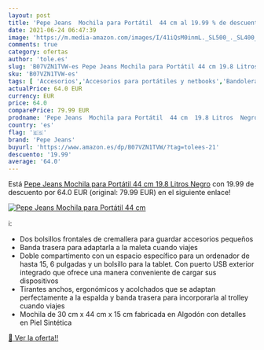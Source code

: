 ```yaml
---
layout: post
title: 'Pepe Jeans  Mochila para Portátil  44 cm al 19.99 % de descuento'
date: 2021-06-24 06:47:39
image: 'https://m.media-amazon.com/images/I/41iQsM0inmL._SL500_._SL400_.jpg'
comments: true
category: ofertas
author: 'tole.es'
slug: 'B07VZN1TVW-es Pepe Jeans Mochila para Portátil 44 cm 19.8 Litros Negro'
sku: 'B07VZN1TVW-es'
tags: [ 'Accesorios','Accesorios para portátiles y netbooks','Bandoleras y bolsas mensajero para portátiles y netbooks','Bolsas y fundas para portátiles y netbooks','Informática','mochila','pepe jeans', ]
actualPrice: 64.0 EUR
currency: EUR
price: 64.0
comparePrice: 79.99 EUR
prodname: 'Pepe Jeans  Mochila para Portátil  44 cm  19.8 Litros  Negro'
country: 'es'
flag: '🇪🇸'
brand: 'Pepe Jeans'
buyurl: 'https://www.amazon.es/dp/B07VZN1TVW/?tag=tolees-21'
descuento: '19.99'
average: '64.0'
---
```


Está [Pepe Jeans  Mochila para Portátil  44 cm  19.8 Litros  Negro](https://www.amazon.es/dp/B07VZN1TVW/?tag=tolees-21) con 19.99 de descuento por 64.0 EUR (original: 79.99 EUR) en el siguiente enlace!

[![Pepe Jeans  Mochila para Portátil  44 cm](https://m.media-amazon.com/images/I/41iQsM0inmL._SL500_._SL400_.jpg)](https://www.amazon.es/dp/B07VZN1TVW/?tag=tolees-21)

ℹ️:

- Dos bolsillos frontales de cremallera para guardar accesorios pequeños
- Banda trasera para adaptarla a la maleta cuando viajes
- Doble compartimento con un espacio específico para un ordenador de hasta 15, 6 pulgadas y un bolsillo para la tablet. Con puerto USB exterior integrado que ofrece una manera conveniente de cargar sus dispositivos
- Tirantes anchos, ergonómicos y acolchados que se adaptan perfectamente a la espalda y banda trasera para incorporarla al trolley cuando viajes
- Mochila de 30 cm x 44 cm x 15 cm fabricada en Algodón con detalles en Piel Sintética

[🛒 Ver la oferta!!](https://www.amazon.es/dp/B07VZN1TVW/?tag=tolees-21)
